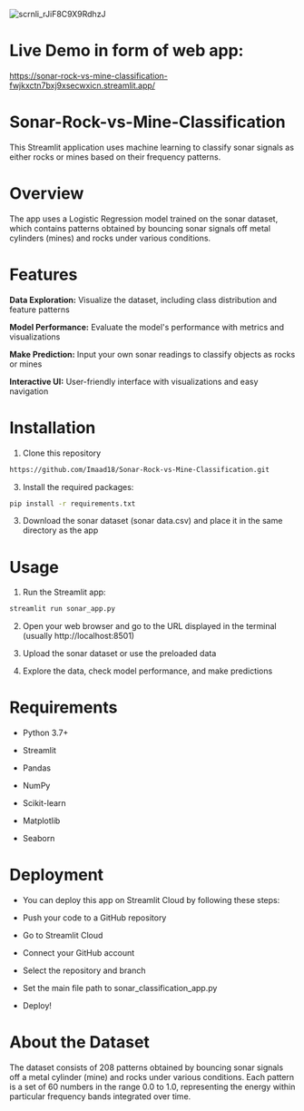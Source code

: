 ![scrnli_rJiF8C9X9RdhzJ](https://github.com/user-attachments/assets/87e08998-cdee-446c-a70b-42657eb3b152)


# Live Demo in form of web app:
https://sonar-rock-vs-mine-classification-fwjkxctn7bxj9xsecwxicn.streamlit.app/

# Sonar-Rock-vs-Mine-Classification

This Streamlit application uses machine learning to classify sonar signals as either rocks or mines based on their frequency patterns.

# Overview

The app uses a Logistic Regression model trained on the sonar dataset, which contains patterns obtained by bouncing sonar signals off metal cylinders (mines) and rocks under various conditions.

# Features

**Data Exploration:** Visualize the dataset, including class distribution and feature patterns

**Model Performance:** Evaluate the model's performance with metrics and visualizations

**Make Prediction:** Input your own sonar readings to classify objects as rocks or mines

**Interactive UI:** User-friendly interface with visualizations and easy navigation

# Installation

1. Clone this repository
```bash
https://github.com/Imaad18/Sonar-Rock-vs-Mine-Classification.git
```

3. Install the required packages:

```bash
pip install -r requirements.txt
```

3. Download the sonar dataset (sonar data.csv) and place it in the same directory as the app

# Usage

1. Run the Streamlit app:

```bash
streamlit run sonar_app.py
```

2. Open your web browser and go to the URL displayed in the terminal (usually http://localhost:8501)

3. Upload the sonar dataset or use the preloaded data

4. Explore the data, check model performance, and make predictions

# Requirements

* Python 3.7+

* Streamlit

* Pandas

* NumPy

* Scikit-learn

* Matplotlib

* Seaborn

# Deployment

* You can deploy this app on Streamlit Cloud by following these steps:

* Push your code to a GitHub repository

* Go to Streamlit Cloud

* Connect your GitHub account

* Select the repository and branch

* Set the main file path to sonar_classification_app.py

* Deploy!

# About the Dataset
The dataset consists of 208 patterns obtained by bouncing sonar signals off a metal cylinder (mine) and rocks under various conditions. Each pattern is a set of 60 numbers in the range 0.0 to 1.0, representing the energy within particular frequency bands integrated over time.
